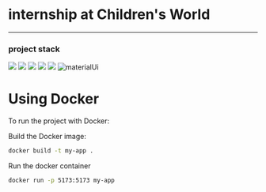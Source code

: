 # internship at Children's World

<hr/>

<h3>project stack</h3>

<p>
      <img src = "https://img.shields.io/badge/react-%2320232a.svg?style=for-the-badge&logo=react&logoColor=%2361DAFB"/>
      <img src = "https://img.shields.io/badge/React_Router-CA4245?style=for-the-badge&logo=react-router&logoColor=white"/>
      <img src = "https://img.shields.io/badge/redux-%23593d88.svg?style=for-the-badge&logo=redux&logoColor=white"/>
      <img src = "https://img.shields.io/badge/ESLint-4B3263?style=for-the-badge&logo=eslint&logoColor=white"/>
          <img src = "https://img.shields.io/badge/vite-%23646CFF.svg?style=for-the-badge&logo=vite&logoColor=white"/>
           <img src = "https://img.shields.io/badge/MUI-%230081CB.svg?style=for-the-badge&logo=mui&logoColor=white" alt="materialUi"/>
</p>

# Using Docker
To run the project with Docker:

Build the Docker image:

```sh
docker build -t my-app .
```
Run the docker container
```sh
docker run -p 5173:5173 my-app
```
